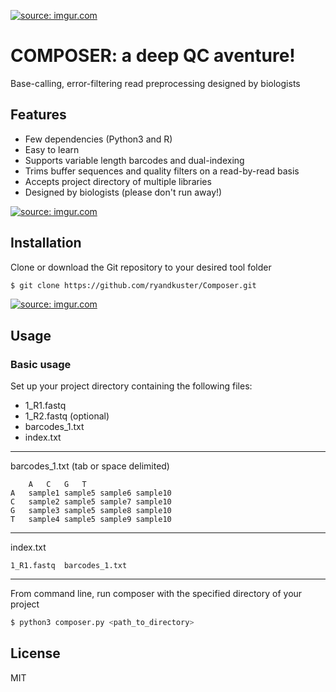 <a href="https://imgur.com/Nm1Goq1"><img src="https://i.imgur.com/Nm1Goq1.png" title="source: imgur.com" /></a>

# COMPOSER: a deep QC aventure!

Base-calling, error-filtering read preprocessing designed by biologists

## Features

- Few dependencies (Python3 and R)
- Easy to learn
- Supports variable length barcodes and dual-indexing
- Trims buffer sequences and quality filters on a read-by-read basis
- Accepts project directory of multiple libraries
- Designed by biologists (please don't run away!)

<a href="https://imgur.com/zajIpq4"><img src="https://i.imgur.com/zajIpq4.png" title="source: imgur.com" /></a>

## Installation

Clone or download the Git repository to your desired tool folder

```bash
$ git clone https://github.com/ryandkuster/Composer.git
```

<a href="https://imgur.com/4PCWSwp"><img src="https://i.imgur.com/4PCWSwp.png" title="source: imgur.com" /></a>

## Usage

### Basic usage

Set up your project directory containing the following files:
- 1_R1.fastq
- 1_R2.fastq (optional)
- barcodes_1.txt
- index.txt

***

barcodes_1.txt (tab or space delimited)
```
	A	C	G	T
A	sample1	sample5	sample6	sample10
C	sample2	sample5	sample7	sample10
G	sample3	sample5	sample8	sample10
T	sample4	sample5	sample9	sample10
```

***

index.txt
```
1_R1.fastq  barcodes_1.txt
```

***

From command line, run composer with the specified directory of your project
```bash
$ python3 composer.py <path_to_directory>
```

## License

MIT
